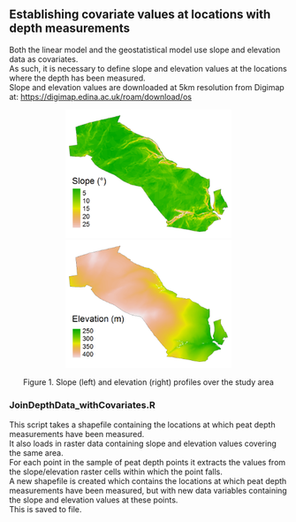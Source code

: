 ## Establishing covariate values at locations with depth measurements

Both the linear model and the geostatistical model use slope and elevation data as covariates.  
As such, it is necessary to define slope and elevation values at the locations where the depth has been measured.  
Slope and elevation values are downloaded at 5km resolution from Digimap at: https://digimap.edina.ac.uk/roam/download/os

<p align="center">
<img src="Figs/studyarea_slope.png" width="300"  />  
<img src="Figs/studyarea_elevation.png" width="300" />
</p>
<p align="center"> Figure 1. Slope (left) and elevation (right) profiles over the study area <p align="center">


### JoinDepthData_withCovariates.R
This script takes a shapefile containing the locations at which peat depth measurements have been measured.  
It also loads in raster data containing slope and elevation values covering the same area.  
For each point in the sample of peat depth points it extracts the values from the slope/elevation raster cells within which the point falls.  
A new shapefile is created which contains the locations at which peat depth measurements have been measured, but with new data variables containing the slope and elevation values at these points.  
This is saved to file.  
